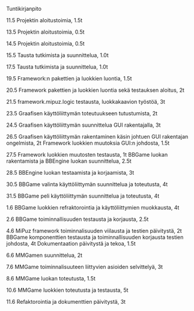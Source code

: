Tuntikirjanpito

11.5
Projektin aloitustoimia, 1.5t

13.5
Projektin aloitustoimia, 0.5t

14.5
Projektin aloitustoimia, 0.5t

15.5
Tausta tutkimista ja suunnittelua, 1.0t

17.5
Tausta tutkimista ja suunnittelua, 1.0t

19.5
Framework:n pakettien ja luokkien luontia, 1.5t

20.5
Framework pakettien ja luokkien luontia sekä testauksen aloitus, 2t

21.5
framework.mipuz.logic testausta, luokkakaavion työstöä, 3t

23.5
Graafisen käyttöliittymän toteutuukseen tutustumista, 2t

24.5
Graafisen käyttöliittymän suunnittelua GUI rakentajalla, 3t

26.5
Graafisen käyttöliittymän rakentaminen käsin johtuen GUI rakentajan ongelmista, 2t
Framework luokkien muutoksia GUI:n johdosta, 1.5t

27.5
Framework luokkien muutosten testausta, 1t
BBGame luokan rakentamista ja BBEngine luokan suunnittelua, 2.5t

28.5
BBEngine luokan testaamista ja korjaamista, 3t

30.5
BBGame valinta käyttöliittymän suunnittelua ja toteutusta, 4t

31.5
BBGame peli käyttöliittymän suunnittelua ja toteutusta, 4t

1.6
BBGame luokkien refraktorointia ja käyttöliittymien muokkausta, 4t

2.6
BBGame toiminnallisuuden testausta ja korjausta, 2.5t

4.6
MiPuz framework toiminnalisuuden viilausta ja testien päivitystä, 2t
BBGame komponenttien testausta ja toiminnallisuuden korjausta testien johdosta, 4t
Dokumentaation päivitystä ja tekoa, 1.5t

6.6
MMGamen suunnittelua, 2t

7.6
MMGame toiminnalisuuteen liittyvien asioiden selvittelyä, 3t

8.6
MMGame luokan toteutusta, 1.5t

10.6
MMGame luokkien toteutusta ja testausta, 5t

11.6
Refaktorointia ja dokumenttien päivitystä, 3t

